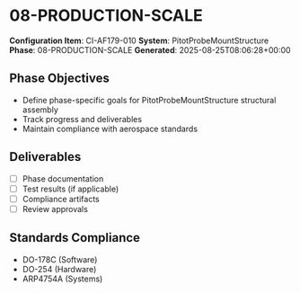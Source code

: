 # 08-PRODUCTION-SCALE

**Configuration Item**: CI-AF179-010
**System**: PitotProbeMountStructure
**Phase**: 08-PRODUCTION-SCALE
**Generated**: 2025-08-25T08:06:28+00:00

## Phase Objectives
- Define phase-specific goals for PitotProbeMountStructure structural assembly
- Track progress and deliverables
- Maintain compliance with aerospace standards

## Deliverables
- [ ] Phase documentation
- [ ] Test results (if applicable)
- [ ] Compliance artifacts
- [ ] Review approvals

## Standards Compliance
- DO-178C (Software)
- DO-254 (Hardware)
- ARP4754A (Systems)

